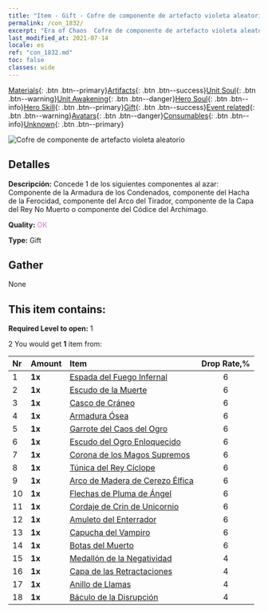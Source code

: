 ```yaml
---
title: "Item - Gift - Cofre de componente de artefacto violeta aleatorio"
permalink: /con_1832/
excerpt: "Era of Chaos  Cofre de componente de artefacto violeta aleatorio"
last_modified_at: 2021-07-14
locale: es
ref: "con_1832.md"
toc: false
classes: wide
---
```

 [Materials](/ItemsES/){: .btn .btn--primary}[Artifacts](/ItemsES/Artifacts/){: .btn .btn--success}[Unit Soul](/ItemsES/UnitSoul/){: .btn .btn--warning}[Unit Awakening](/ItemsES/UnitAwakening/){: .btn .btn--danger}[Hero Soul](/ItemsES/HeroSoul/){: .btn .btn--info}[Hero Skill](/ItemsES/HeroSkill/){: .btn .btn--primary}[Gift](/ItemsES/Gift/){: .btn .btn--success}[Event related](/ItemsES/Events/){: .btn .btn--warning}[Avatars](/ItemsES/Avatars/){: .btn .btn--danger}[Consumables](/ItemsES/Consumables/){: .btn .btn--info}[Unknown](/ItemsES/Unknown/){: .btn .btn--primary}

 ![Cofre de componente de artefacto violeta aleatorio](/images/t/i_907046.png)

## Detalles
 **Descripción:** Concede 1 de los siguientes componentes al azar: Componente de la Armadura de los Condenados, componente del Hacha de la Ferocidad, componente del Arco del Tirador, componente de la Capa del Rey No Muerto o componente del Códice del Archimago.

 **Quality:** <span style="color: #DA70D6">OK</span>

 **Type:** Gift

## Gather

  None

## This item contains:

 **Required Level to open:** 1

 2 You would get **1** item  from:

  | Nr | Amount |     Item    | Drop Rate,% |
  |:---|:-------|:------------|:---------:|
  | 1 |  **1x** | [Espada del Fuego Infernal](/ItemsES/art_121/) | 6 | 
  | 2 |  **1x** | [Escudo de la Muerte](/ItemsES/art_122/) | 6 | 
  | 3 |  **1x** | [Casco de Cráneo](/ItemsES/art_123/) | 6 | 
  | 4 |  **1x** | [Armadura Ósea](/ItemsES/art_124/) | 6 | 
  | 5 |  **1x** | [Garrote del Caos del Ogro](/ItemsES/art_125/) | 6 | 
  | 6 |  **1x** | [Escudo del Ogro Enloquecido](/ItemsES/art_126/) | 6 | 
  | 7 |  **1x** | [Corona de los Magos Supremos](/ItemsES/art_127/) | 6 | 
  | 8 |  **1x** | [Túnica del Rey Cíclope](/ItemsES/art_128/) | 6 | 
  | 9 |  **1x** | [Arco de Madera de Cerezo Élfica](/ItemsES/art_103/) | 6 | 
  | 10 |  **1x** | [Flechas de Pluma de Ángel](/ItemsES/art_104/) | 6 | 
  | 11 |  **1x** | [Cordaje de Crin de Unicornio](/ItemsES/art_105/) | 6 | 
  | 12 |  **1x** | [Amuleto del Enterrador](/ItemsES/art_129/) | 6 | 
  | 13 |  **1x** | [Capucha del Vampiro](/ItemsES/art_130/) | 6 | 
  | 14 |  **1x** | [Botas del Muerto](/ItemsES/art_131/) | 6 | 
  | 15 |  **1x** | [Medallón de la Negatividad](/ItemsES/art_136/) | 4 | 
  | 16 |  **1x** | [Capa de las Retractaciones](/ItemsES/art_137/) | 4 | 
  | 17 |  **1x** | [Anillo de Llamas](/ItemsES/art_138/) | 4 | 
  | 18 |  **1x** | [Báculo de la Disrupción](/ItemsES/art_139/) | 4 | 
